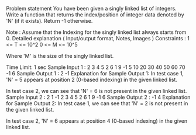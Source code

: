 Problem statement
You have been given a singly linked list of integers. Write a function that returns the index/position of integer data denoted by 'N' (if it exists). Return -1 otherwise.

Note :
Assume that the Indexing for the singly linked list always starts from 0.
Detailed explanation ( Input/output format, Notes, Images )
 Constraints :
1 <= T <= 10^2
0 <= M <= 10^5

Where 'M' is the size of the singly linked list.

Time Limit: 1 sec
Sample Input 1 :
2
3 4 5 2 6 1 9 -1
5
10 20 30 40 50 60 70 -1
6
Sample Output 1 :
2
-1
 Explanation for Sample Output 1:
In test case 1, 'N' = 5 appears at position 2 (0-based indexing) in the given linked list.

In test case 2, we can see that 'N' = 6 is not present in the given linked list.
Sample Input 2 :
2
1 -1
2
3 4 5 2 6 1 9 -1
6
Sample Output 2 :
-1
4
 Explanation for Sample Output 2:
In test case 1, we can see that 'N' = 2 is not present in the given linked list.

In test case 2, 'N' = 6 appears at position 4 (0-based indexing) in the given linked list.
